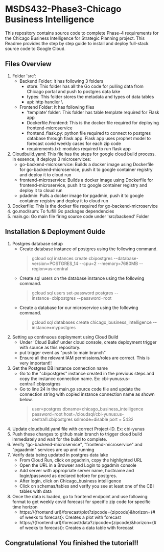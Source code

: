 # MSDS432-Phase3-Chicago Business Intelligence
This repository contains source code to complete Phase-4 requirements for the Chicago Business Intelligence for Strategic Planning project.
This Readme provides the step by step guide to install and deploy full-stack source code to Google Cloud. 

## Files Overview
1. Folder 'src': 
    - Backend Folder: It has following 3 folders
        - store: This folder has all the Go code for pulling data from Chicago portal and push to postgres data lake 
        - types: This folder stores the metadata and types of data tables 
        - api: http handler \
    - Frontend Folder: It has following files
        - 'template' folder: This folder has table template required for Flask app 
        - Dockerfile.Frontend: This is the docker file required for deploying frontend-microservice
        - frontend_flask.py: python file required to connect to postgres database through flask app. Flask app uses prophet model to forecast covid weekly cases for each zip code
        - requirements.txt: modules required to run flask app
2. Cloudbuild.yaml: This file has the steps for google cloud build process. In essence, it deploys 3 microservices:
    - go-backend-microservice: Builds a docker image using Dockerfile for go-backend-microservice, push it to google container registry and deploy it to cloud run
    - frontend-microservice: Builds a docker image using Dockerfile for frontend-microservice, push it to google container registry and deploy it to cloud run
    - pdadmin: Pulls a docker image for pgadmin, push it to google container registry and deploy it to cloud run
3. Dockerfile: This is the docker file required for go-backend-microservice
4. go.mod/sum: To fulfill Go packages dependencies
5. main.go: Go main file firing source code under 'src/backend' Folder

## Installation & Deployment Guide
1. Postgres database setup
    - Create database instance of postgres using the following command.
      > gcloud sql instances create cbipostgres --database-version=POSTGRES_14 --cpu=2 --memory=7680MB --region=us-central
    - Create sql users on the database instance using the following command.
      > gcloud sql users set-password postgres --instance=cbipostgres --password=root
    - Create a database for our microservice using the following command.
      > gcloud sql databases create chicago_business_intelligence --instance=mypostgres
2. Setting up continuous deployment using Cloud Build
    - Under 'Cloud Build' under cloud console, create deployment trigger with source as this repository.
    - put trigger event as "push to main branch"
    - Ensure all the relevant IAM permissions/roles are correct. This is very important!!
3. Get the Postgres DB instance connection name
    - Go to the "cbipostgres" instance created in the previous steps and copy the instance connection name. Ex: cbi-yunus:us-central1:cbipostgres
    - Go to line 24 in the main.go source code file and update the connection string with copied instance connection name as shown below.
      >user=postgres dbname=chicago_business_intelligence password=root host=/cloudsql/cbi-yunus:us-central1:cbipostgres sslmode=disable port = 5432
4. Update cloudbuild.yaml file with correct Project-ID. Ex: cbi-yunus
5. Push these changes to github main branch to trigger cloud build immediately and wait for the build to complete.
6. Verify "go-backend-microservice", "frontend-microservice" and "pgaadmin" services are up and running
7. Verify data being updated in postgres data lake
    - From Cloud Run, click on pgadmin, copy the highlighted URL
    - Open the URL in a Browser and Login to pgadmin console
    - Add server with appropriate server name, hostname and login/password as declared before for postgres.
    - After login, click on Chicago_business intelligence
    - Click on schemas/tables and verify you see at least one of the CBI tables with data
8. Once the data is loaded, go to frontend endpoint and use following format to get weekly covid forecast for specific zip code for specific time horizon
    - https://{frontend url}/forecast/plot?zipcode={zipcode}&horizon={# of weeks to forecast}: Creates a plot with forecast
    -  https://{frontend url}/forecast/data?zipcode={zipcode}&horizon={# of weeks to forecast}: Creates a data table with forecast
## Congratulations! You finished the tutorial!!
